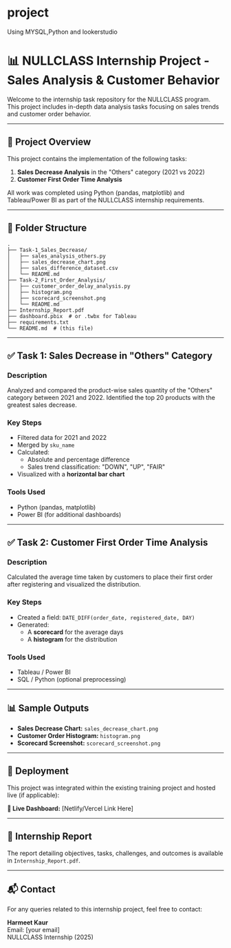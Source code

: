 # project
Using MYSQL,Python and lookerstudio


# 📊 NULLCLASS Internship Project - Sales Analysis & Customer Behavior

Welcome to the internship task repository for the NULLCLASS program. This project includes in-depth data analysis tasks focusing on sales trends and customer order behavior.

---

## 📝 Project Overview

This project contains the implementation of the following tasks:

1. **Sales Decrease Analysis** in the "Others" category (2021 vs 2022)
2. **Customer First Order Time Analysis**

All work was completed using Python (pandas, matplotlib) and Tableau/Power BI as part of the NULLCLASS internship requirements.

---

## 📁 Folder Structure

```
.
├── Task-1_Sales_Decrease/
│   ├── sales_analysis_others.py
│   ├── sales_decrease_chart.png
│   ├── sales_difference_dataset.csv
│   └── README.md
├── Task-2_First_Order_Analysis/
│   ├── customer_order_delay_analysis.py
│   ├── histogram.png
│   ├── scorecard_screenshot.png
│   └── README.md
├── Internship_Report.pdf
├── dashboard.pbix  # or .twbx for Tableau
├── requirements.txt
└── README.md  # (this file)
```

---

## ✅ Task 1: Sales Decrease in "Others" Category

### Description

Analyzed and compared the product-wise sales quantity of the "Others" category between 2021 and 2022. Identified the top 20 products with the greatest sales decrease.

### Key Steps

- Filtered data for 2021 and 2022
- Merged by `sku_name`
- Calculated:
  - Absolute and percentage difference
  - Sales trend classification: "DOWN", "UP", "FAIR"
- Visualized with a **horizontal bar chart**

### Tools Used

- Python (pandas, matplotlib)
- Power BI (for additional dashboards)

---

## ✅ Task 2: Customer First Order Time Analysis

### Description

Calculated the average time taken by customers to place their first order after registering and visualized the distribution.

### Key Steps

- Created a field: `DATE_DIFF(order_date, registered_date, DAY)`
- Generated:
  - A **scorecard** for the average days
  - A **histogram** for the distribution

### Tools Used

- Tableau / Power BI
- SQL / Python (optional preprocessing)

---

## 📊 Sample Outputs

- **Sales Decrease Chart:** `sales_decrease_chart.png`
- **Customer Order Histogram:** `histogram.png`
- **Scorecard Screenshot:** `scorecard_screenshot.png`

---

## 🚀 Deployment

This project was integrated within the existing training project and hosted live (if applicable):

**🔗 Live Dashboard:** [Netlify/Vercel Link Here]

---

## 📄 Internship Report

The report detailing objectives, tasks, challenges, and outcomes is available in `Internship_Report.pdf`.

---

## 📬 Contact

For any queries related to this internship project, feel free to contact:

**Harmeet Kaur**  
Email: [your email]  
NULLCLASS Internship (2025)

